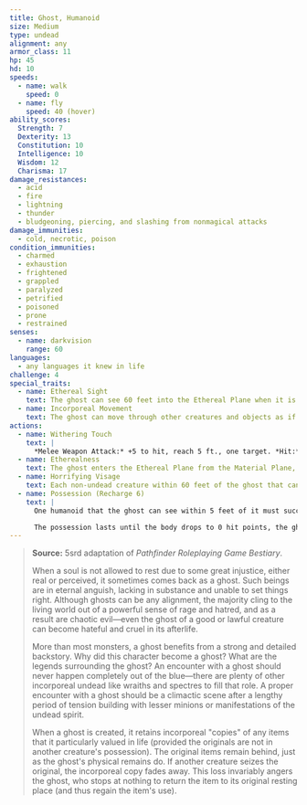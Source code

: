 ```yaml
---
title: Ghost, Humanoid
size: Medium
type: undead
alignment: any
armor_class: 11
hp: 45
hd: 10
speeds:
  - name: walk
    speed: 0
  - name: fly
    speed: 40 (hover)
ability_scores:
  Strength: 7
  Dexterity: 13
  Constitution: 10
  Intelligence: 10
  Wisdom: 12
  Charisma: 17
damage_resistances:
  - acid
  - fire
  - lightning
  - thunder
  - bludgeoning, piercing, and slashing from nonmagical attacks
damage_immunities:
  - cold, necrotic, poison
condition_immunities:
  - charmed
  - exhaustion
  - frightened
  - grappled
  - paralyzed
  - petrified
  - poisoned
  - prone
  - restrained
senses:
  - name: darkvision
    range: 60
languages:
  - any languages it knew in life
challenge: 4
special_traits:
  - name: Ethereal Sight
    text: The ghost can see 60 feet into the Ethereal Plane when it is on the Material Plane, and vice versa.
  - name: Incorporeal Movement
    text: The ghost can move through other creatures and objects as if they were difficult terrain. It takes 5 (1d10) force damage if it ends its turn inside an object.
actions:
  - name: Withering Touch
    text: |
      *Melee Weapon Attack:* +5 to hit, reach 5 ft., one target. *Hit:* 17 (4d6 + 3) necrotic damage.
  - name: Etherealness
    text: The ghost enters the Ethereal Plane from the Material Plane, or vice versa. It is visible on the Material Plane while it is in the Border Ethereal, and vice versa, but it can't affect or be affected by anything on the other plane.
  - name: Horrifying Visage
    text: Each non-undead creature within 60 feet of the ghost that can see it must succeed on a DC 13 Wisdom saving throw or be frightened for 1 minute. If the save fails by 5 or more, the target also ages 1d4 × 10 years. A frightened target can repeat the saving throw at the end of each of its turns, ending the frightened condition on itself on a success. If a target's saving throw is successful or the effect ends for it, the target is immune to this ghost's Horrifying Visage for the next 24 hours. The aging effect can be reversed with a greater restoration spell, but only within 24  hours of it occurring.
  - name: Possession (Recharge 6)
    text: |
      One humanoid that the ghost can see within 5 feet of it must succeed on a DC 13 Charisma saving throw or be possessed by the ghost; the ghost then disappears, and the target is incapacitated and loses control of its body. The ghost now controls the body but doesn't deprive the target of awareness. The ghost can't be targeted by any attack, spell, or other effect, except ones that turn undead, and it retains its alignment, Intelligence, Wisdom, Charisma, and immunity to being charmed and frightened. It otherwise uses the possessed target's statistics, but doesn't gain access to the target's knowledge, class features, or proficiencies.

      The possession lasts until the body drops to 0 hit points, the ghost ends it as a bonus action, or the ghost is turned or forced out by an effect like the *dispel evil and good* spell. When the possession ends, the ghost reappears in an unoccupied space within 5 feet of the body. The target is immune to this ghost's Possession for 24 hours after succeeding on the saving throw or after the possession ends.
---
```


> **Source:** 5srd adaptation of *Pathfinder Roleplaying Game Bestiary*.
>
> When a soul is not allowed to rest due to some great injustice, either real or perceived, it sometimes comes back as a ghost. Such beings are in eternal anguish, lacking in substance and unable to set things right. Although ghosts can be any alignment, the majority cling to the living world out of a powerful sense of rage and hatred, and as a result are chaotic evil—even the ghost of a good or lawful creature can become hateful and cruel in its afterlife.
>
> More than most monsters, a ghost benefits from a strong and detailed backstory. Why did this character become a ghost? What are the legends surrounding the ghost? An encounter with a ghost should never happen completely out of the blue—there are plenty of other incorporeal undead like wraiths and spectres to fill that role. A proper encounter with a ghost should be a climactic scene after a lengthy period of tension building with lesser minions or manifestations of the undead spirit.
>
> When a ghost is created, it retains incorporeal "copies" of any items that it particularly valued in life (provided the originals are not in another creature's possession). The original items remain behind, just as the ghost's physical remains do. If another creature seizes the original, the incorporeal copy fades away. This loss invariably angers the ghost, who stops at nothing to return the item to its original resting place (and thus regain the item's use).

